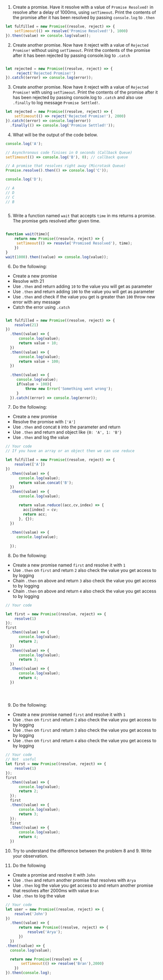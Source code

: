 1. Create a promise. Have it resolve with a value of `Promise Resolved!` in resolve after a delay of 1000ms, using `setTimeout`. Print the contents of the promise after it has been resolved by passing `console.log` to `.then`

```js
let fulfilled = new Promise((resolve, reject) => {
    setTimeout(() => resolve('Promise Resolved!'), 1000)
}).then((value) => console.log(value));

```

2. Create another promise. Now have it reject with a value of `Rejected Promise!` without using `setTimeout`. Print the contents of the promise after it has been rejected by passing console.log to `.catch`

```js

let rejected = new Promise((resolve, reject) => {
     reject('Rejected Promise!')
}).catch((error) => console.log(error));

```

3. Create another promise. Now have it reject with a value of `Rejected Promise!` with using `setTimeout`. Print the contents of the promise after it has been rejected by passing console.log to `.catch` and also use `.finally` to log message `Promise Settled!`.

```js
let rejected = new Promise((resolve, reject) => {
    setTimeout(() => reject('Rejected Promise!'), 2000)
}).catch((error) => console.log(error))
  .finally(() => console.log('Promise Settled!'));


```

4. What will be the output of the code below.

```js
console.log('A');

// Asynchronous code finises in 0 seconds (Callback Queue)
setTimeout(() => console.log('B'), 0); // callback queue

// A promise that resolves right away (Microtask Queue)
Promise.resolve().then(() => console.log('C'));

console.log('D');

// A 
// D 
// C 
// B
   
```

5. Write a function named `wait` that accepts `time` in ms returns a promise. The promise gets resolved after given time.

```js

function wait(time){
    return new Promise((resovle, reject) => {
     setTimeout(() => resovle('Promised Resolved'), time);
    })
}
wait(1000).then((value) => console.log(value));
```

6. Do the following:

- Create a new promise
- Resolve with 21
- Use `.then` and return adding `10` to the value you will get as parameter
- Use `.then` and return adding `100` to the value you will get as parameter
- Use `.then` and check if the value you get is greater than `100` throw new error with any message
- Catch the error using `.catch`

```js

let fulfilled = new Promise((resolve, reject) => {
    resolve(21)
})
  .then((value) => {
      console.log(value);
      return value + 10;
  })  
  .then((value) => {
      console.log(value);
      return value + 100;
  })  
  
  .then((value) => {
     console.log(value);
     if(value > 100){
         throw new Error('Something went wrong');
     }
  }).catch((error) => console.log(error));

```

7. Do the following:

- Create a new promise
- Resolve the promise with `['A']`
- Use `.then` and concat `B` into the parameter and return
- Use `.then` and return and object like `{0: 'A', 1: 'B'}`
- Use `.then` and log the value

```js
// Your code
// If you have an array or an object then we can use reduce

let fulfilled = new Promise((resolve, reject) => {
    resolve(['A'])
})
  .then((value) => {
      console.log(value);
      return value.concat('B');
  })  
  .then((value) => {
      console.log(value);

      return value.reduce((acc,cv,index) => {
        acc[index] = cv;
        return acc;
      }, {});
  })  
  
  .then((value) => {
     console.log(value);
     
  });
```

8. Do the following:

- Create a new promise named `first` and resolve it with `1`
- Use `.then` on `first` and return `2` also check the value you get access to by logging
- Chain `.then` on above and return `3` also check the value you get access to by logging
- Chain `.then` on above and return `4` also check the value you get access to by logging

```js
// Your code

let first = new Promise((resolve, reject) => {
    resolve(1)
});
first
  .then((value) => {
      console.log(value);
      return 2;
  })  
  .then((value) => {
      console.log(value);
      return 3;
  })  
  .then((value) => {
      console.log(value);
      return 4;
  })  

  
  
```

9. Do the following:

- Create a new promise named `first` and resolve it with `1`
- Use `.then` on `first` and return `2` also check the value you get access to by logging
- Use `.then` on `first` and return `3` also check the value you get access to by logging
- Use `.then` on `first` and return `4` also check the value you get access to by logging

```js
// Your code
// Not  useful
let first = new Promise((resolve, reject) => {
    resolve(1)
});
first
  .then((value) => {
      console.log(value);
      return 2;
  });
  first  
  .then((value) => {
      console.log(value);
      return 3;
  });
  first  
  .then((value) => {
      console.log(value);
      return 4;
  }) 

```

10. Try to understand the difference between the problem 8 and 9. Write your observation.
<!--  In 9 Problem, Multiple handler on the same promise. one promise and multiple handle and In 8, one handler return another promise again handler return another promise. so thos known as chaining -->

11. Do the following

- Create a promise and resolve it with `John`
- Use `.then` and return another promise that resolves with `Arya`
- Use `.then` log the value you get access to and return another promise that resolves after 2000ms with value `Bran`
- Use `.then` to log the value

```js
// Your code
let user = new Promise((resolve, reject) => {
    resolve('John')
})
  .then((value) => {
      return new Promise((resolve, reject) => {
          resolve('Arya');
      })
  })  
.then((value) => {
  console.log(value);

  return new Promise((resolve) => {
       setTimeout(() => resolve('Bran'),2000)
    })
}).then(console.log);
   
  
```
